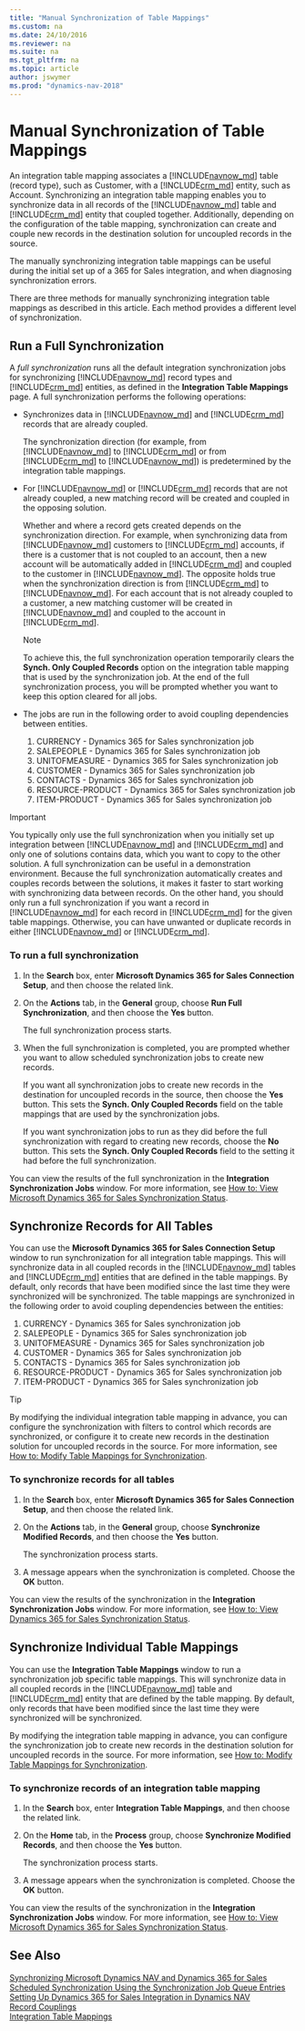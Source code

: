 ```yaml
---
title: "Manual Synchronization of Table Mappings"
ms.custom: na
ms.date: 24/10/2016
ms.reviewer: na
ms.suite: na
ms.tgt_pltfrm: na
ms.topic: article
author: jswymer
ms.prod: "dynamics-nav-2018"
---
```

# Manual Synchronization of Table Mappings
An integration table mapping associates a [!INCLUDE[navnow_md](includes/navnow_md.md)] table \(record type\), such as Customer, with a [!INCLUDE[crm_md](includes/crm_md.md)] entity, such as Account. Synchronizing an integration table mapping enables you to synchronize data in all records of the [!INCLUDE[navnow_md](includes/navnow_md.md)] table and [!INCLUDE[crm_md](includes/crm_md.md)] entity that coupled together. Additionally, depending on the configuration of the table mapping, synchronization can create and couple new records in the destination solution for uncoupled records in the source.  

The manually synchronizing integration table mappings can be useful during the initial set up of a 365 for Sales integration, and when diagnosing synchronization errors.  

There are three methods for manually synchronizing integration table mappings as described in this article. Each method provides a different level of synchronization.

## <a name="FullSync"></a>Run a Full Synchronization
A *full synchronization* runs all the default integration synchronization jobs for synchronizing [!INCLUDE[navnow_md](includes/navnow_md.md)] record types and [!INCLUDE[crm_md](includes/crm_md.md)] entities, as defined in the **Integration Table Mappings** page. A full synchronization performs the following operations:  

- Synchronizes data in [!INCLUDE[navnow_md](includes/navnow_md.md)] and [!INCLUDE[crm_md](includes/crm_md.md)] records that are already coupled.  

   The synchronization direction \(for example, from [!INCLUDE[navnow_md](includes/navnow_md.md)] to [!INCLUDE[crm_md](includes/crm_md.md)] or from [!INCLUDE[crm_md](includes/crm_md.md)] to [!INCLUDE[navnow_md](includes/navnow_md.md)]\) is predetermined by the integration table mappings.  

- For [!INCLUDE[navnow_md](includes/navnow_md.md)] or [!INCLUDE[crm_md](includes/crm_md.md)] records that are not already coupled, a new matching record will be created and coupled in the opposing solution.  

   Whether and where a record gets created depends on the synchronization direction. For example, when synchronizing data from [!INCLUDE[navnow_md](includes/navnow_md.md)] customers to [!INCLUDE[crm_md](includes/crm_md.md)] accounts, if there is a customer that is not coupled to an account, then a new account will be automatically added in [!INCLUDE[crm_md](includes/crm_md.md)] and coupled to the customer in [!INCLUDE[navnow_md](includes/navnow_md.md)]. The opposite holds true when the synchronization direction is from [!INCLUDE[crm_md](includes/crm_md.md)] to [!INCLUDE[navnow_md](includes/navnow_md.md)]. For each account that is not already coupled to a customer, a new matching customer will be created in [!INCLUDE[navnow_md](includes/navnow_md.md)] and coupled to the account in [!INCLUDE[crm_md](includes/crm_md.md)].  

  > [!NOTE]  
  >  To achieve this, the full synchronization operation temporarily clears the **Synch. Only Coupled Records** option on the integration table mapping that is used by the synchronization job. At the end of the full synchronization process, you will be prompted whether you want to keep this option cleared for all jobs.  


- The jobs are run in the following order to avoid coupling dependencies between entities.  

  1.  CURRENCY \- Dynamics 365 for Sales synchronization job  
  2.  SALEPEOPLE \- Dynamics 365 for Sales synchronization job  
  3.  UNITOFMEASURE \- Dynamics 365 for Sales synchronization job  
  4.  CUSTOMER \- Dynamics 365 for Sales synchronization job  
  5.  CONTACTS \- Dynamics 365 for Sales synchronization job  
  6.  RESOURCE\-PRODUCT \- Dynamics 365 for Sales synchronization job  
  7.  ITEM\-PRODUCT \- Dynamics 365 for Sales synchronization job  

> [!IMPORTANT]  
>  You typically only use the full synchronization when you initially set up integration between [!INCLUDE[navnow_md](includes/navnow_md.md)] and [!INCLUDE[crm_md](includes/crm_md.md)] and only one of solutions contains data, which you want to copy to the other solution. A full synchronization can be useful in a demonstration environment. Because the full synchronization automatically creates and couples records between the solutions, it makes it faster to start working with synchronizing data between records. On the other hand, you should only run a full synchronization if you want a record in [!INCLUDE[navnow_md](includes/navnow_md.md)] for each record in [!INCLUDE[crm_md](includes/crm_md.md)] for the given table mappings. Otherwise, you can have unwanted or duplicate records in either [!INCLUDE[navnow_md](includes/navnow_md.md)] or [!INCLUDE[crm_md](includes/crm_md.md)].  

### To run a full synchronization  

1. In the **Search** box, enter **Microsoft Dynamics 365 for Sales Connection Setup**, and then choose the related link.  

2. On the **Actions** tab, in the **General** group, choose **Run Full Synchronization**, and then choose the **Yes** button.  

   The full synchronization process starts.  

3. When the full synchronization is completed, you are prompted whether you want to allow scheduled synchronization jobs to create new records.  

   If you want all synchronization jobs to create new records in the destination for uncoupled records in the source, then choose the **Yes** button. This sets the **Synch. Only Coupled Records** field on the table mappings that are used by the synchronization jobs. <!--For more information about this option, see [\($ T\_5335\_16 Synch. Only Coupled Records $\)](../Topic/\($-T_5335_16-Synch.-Only-Coupled-Records-$\).md).-->  

   If you want synchronization jobs to run as they did before the full synchronization with regard to creating new records, choose the **No** button. This sets the **Synch. Only Coupled Records** field to the setting it had before the full synchronization.  

You can view the results of the full synchronization in the **Integration Synchronization Jobs** window. For more information, see [How to: View Microsoft Dynamics 365 for Sales Synchronization Status](how-to-view-synchronization-status.md).  

## <a name="SyncAllRecords"></a>Synchronize Records for All Tables
You can use the **Microsoft Dynamics 365 for Sales Connection Setup** window to run synchronization for all integration table mappings. This will synchronize data in all coupled records in the [!INCLUDE[navnow_md](includes/navnow_md.md)] tables and [!INCLUDE[crm_md](includes/crm_md.md)] entities that are defined in the table mappings. By default, only records that have been modified since the last time they were synchronized will be synchronized. The table mappings are synchronized in the following order to avoid coupling dependencies between the entities:  

1.  CURRENCY \- Dynamics 365 for Sales synchronization job  
2.  SALEPEOPLE \- Dynamics 365 for Sales synchronization job  
3.  UNITOFMEASURE \- Dynamics 365 for Sales synchronization job  
4.  CUSTOMER \- Dynamics 365 for Sales synchronization job  
5.  CONTACTS \- Dynamics 365 for Sales synchronization job  
6.  RESOURCE\-PRODUCT \- Dynamics 365 for Sales synchronization job  
7.  ITEM\-PRODUCT \- Dynamics 365 for Sales synchronization job  

> [!TIP]  
>  By modifying the individual integration table mapping in advance, you can configure the synchronization with filters to control which records are synchronized, or configure it to create new records in the destination solution for uncoupled records in the source. For more information, see [How to: Modify Table Mappings for Synchronization](How-to-Modify-Table-Mappings-for-Synchronization.md).  

### To synchronize records for all tables  
1.  In the **Search** box, enter **Microsoft Dynamics 365 for Sales Connection Setup**, and then choose the related link.  
2.  On the **Actions** tab, in the **General** group, choose **Synchronize Modified Records**, and then choose the **Yes** button.  

    The synchronization process starts.  

3.  A message appears when the synchronization is completed. Choose the **OK** button.  

You can view the results of the synchronization in the **Integration Synchronization Jobs** window. For more information, see [How to: View Dynamics 365 for Sales Synchronization Status](how-to-view-synchronization-status.md).  

## <a name="SyncTableMappings"></a>Synchronize Individual Table Mappings
You can use the **Integration Table Mappings** window to run a synchronization job specific table mappings. This will synchronize data in all coupled records in the [!INCLUDE[navnow_md](includes/navnow_md.md)] table and [!INCLUDE[crm_md](includes/crm_md.md)] entity that are defined by the table mapping. By default, only records that have been modified since the last time they were synchronized will be synchronized.  

By modifying the integration table mapping in advance, you can configure the synchronization job to create new records in the destination solution for uncoupled records in the source. For more information, see [How to: Modify Table Mappings for Synchronization](How-to-Modify-Table-Mappings-for-Synchronization.md).  

### To synchronize records of an integration table mapping  
1.  In the **Search** box, enter **Integration Table Mappings**, and then choose the related link.  
2.  On the **Home** tab, in the **Process** group, choose **Synchronize Modified Records**, and then choose the **Yes** button.  

     The synchronization process starts.  

3.  A message appears when the synchronization is completed. Choose the **OK** button.  

You can view the results of the synchronization in the **Integration Synchronization Jobs** window. For more information, see [How to: View Microsoft Dynamics 365 for Sales Synchronization Status](how-to-view-synchronization-status.md).

## See Also  
[Synchronizing Microsoft Dynamics NAV and Dynamics 365 for Sales](Synchronizing-Dynamics-NAV-and-Dynamics-CRM.md)   
[Scheduled Synchronization Using the Synchronization Job Queue Entries](Scheduled-Synchronization-Using-the-Synchronization-Job-Queue-Entries.md)   
[Setting Up Dynamics 365 for Sales Integration in Dynamics NAV](Setting-Up-Dynamics-CRM-Integration.md )   
[Record Couplings](Dynamics-CRM-Integration-Concepts-and-Terminology.md#CouplingOverview)   
[Integration Table Mappings](Dynamics-CRM-Integration-Concepts-and-Terminology.md#IntegTblMappingsOverview)

